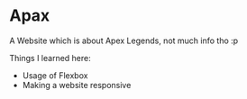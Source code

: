 # Apax
A Website which is about Apex Legends, not much info tho :p


Things I learned here:
- Usage of Flexbox
- Making a website responsive
